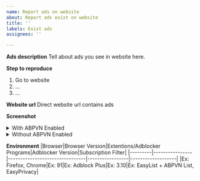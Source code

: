 ```yaml
---
name: Report ads on website
about: Report ads exist on website
title: ''
labels: Exist ads
assignees: ''

---
```


**Ads description**
Tell about ads you see in website here.

**Step to reproduce**
1. Go to website
2. ...
3. ...

**Website url**
Direct website url contains ads

**Screenshot**
<details>
<summary>With ABPVN Enabled</summary>
![Image name](imageUrl)
</details>
<details>
<summary>Without ABPVN Enabled</summary>
![image name](imageUrl)
</details>

**Environment**
|Browser|Browser Version|Extentions/Adblocker Programs|Adblocker Version|Subscription Filter|
|---------|----------------|--------------------------------|-----------------|-------------------|
|Ex: Firefox, Chrome|Ex: 91|Ex: Adblock Plus|Ex: 3.10|Ex: EasyList + ABPVN List, EasyPrivacy|
